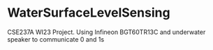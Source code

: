 # WaterSurfaceLevelSensing
CSE237A WI23 Project. Using Infineon BGT60TR13C and underwater speaker to communicate 0 and 1s
